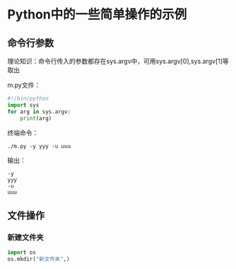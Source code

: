 # Python中的一些简单操作的示例

## 命令行参数

理论知识：命令行传入的参数都存在sys.argv中，可用sys.argv[0],sys.argv[1]等取出  

m.py文件：  

```py
#!/bin/python
import sys
for arg in sys.argv:
    print(arg)
```  

终端命令：

```shell
./m.py -y yyy -u uuu
```

输出：

```PlainText
-y
yyy
-u
uuu
```

## 文件操作

### 新建文件夹

```py
import os
os.mkdir("新文件夹",)
```  
